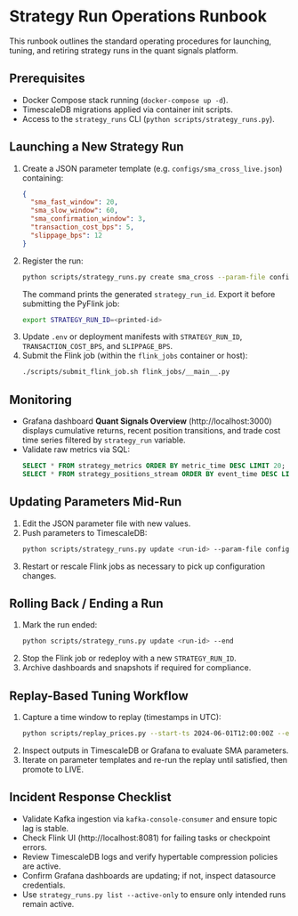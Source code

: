 # Strategy Run Operations Runbook

This runbook outlines the standard operating procedures for launching, tuning, and retiring strategy runs in the quant signals platform.

## Prerequisites
- Docker Compose stack running (`docker-compose up -d`).
- TimescaleDB migrations applied via container init scripts.
- Access to the `strategy_runs` CLI (`python scripts/strategy_runs.py`).

## Launching a New Strategy Run
1. Create a JSON parameter template (e.g. `configs/sma_cross_live.json`) containing:
   ```json
   {
     "sma_fast_window": 20,
     "sma_slow_window": 60,
     "sma_confirmation_window": 3,
     "transaction_cost_bps": 5,
     "slippage_bps": 12
   }
   ```
2. Register the run:
   ```bash
   python scripts/strategy_runs.py create sma_cross --param-file configs/sma_cross_live.json --run-type LIVE --created-by "alice"
   ```
   The command prints the generated `strategy_run_id`. Export it before submitting the PyFlink job:
   ```bash
   export STRATEGY_RUN_ID=<printed-id>
   ```
3. Update `.env` or deployment manifests with `STRATEGY_RUN_ID`, `TRANSACTION_COST_BPS`, and `SLIPPAGE_BPS`.
4. Submit the Flink job (within the `flink_jobs` container or host):
   ```bash
   ./scripts/submit_flink_job.sh flink_jobs/__main__.py
   ```

## Monitoring
- Grafana dashboard **Quant Signals Overview** (http://localhost:3000) displays cumulative returns, recent position transitions, and trade cost time series filtered by `strategy_run` variable.
- Validate raw metrics via SQL:
  ```sql
  SELECT * FROM strategy_metrics ORDER BY metric_time DESC LIMIT 20;
  SELECT * FROM strategy_positions_stream ORDER BY event_time DESC LIMIT 20;
  ```

## Updating Parameters Mid-Run
1. Edit the JSON parameter file with new values.
2. Push parameters to TimescaleDB:
   ```bash
   python scripts/strategy_runs.py update <run-id> --param-file configs/sma_cross_live.json
   ```
3. Restart or rescale Flink jobs as necessary to pick up configuration changes.

## Rolling Back / Ending a Run
1. Mark the run ended:
   ```bash
   python scripts/strategy_runs.py update <run-id> --end
   ```
2. Stop the Flink job or redeploy with a new `STRATEGY_RUN_ID`.
3. Archive dashboards and snapshots if required for compliance.

## Replay-Based Tuning Workflow
1. Capture a time window to replay (timestamps in UTC):
   ```bash
   python scripts/replay_prices.py --start-ts 2024-06-01T12:00:00Z --end-ts 2024-06-01T14:00:00Z --speedup 10
   ```
2. Inspect outputs in TimescaleDB or Grafana to evaluate SMA parameters.
3. Iterate on parameter templates and re-run the replay until satisfied, then promote to LIVE.

## Incident Response Checklist
- Validate Kafka ingestion via `kafka-console-consumer` and ensure topic lag is stable.
- Check Flink UI (http://localhost:8081) for failing tasks or checkpoint errors.
- Review TimescaleDB logs and verify hypertable compression policies are active.
- Confirm Grafana dashboards are updating; if not, inspect datasource credentials.
- Use `strategy_runs.py list --active-only` to ensure only intended runs remain active.
